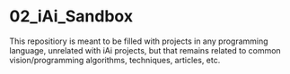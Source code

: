 # 02_iAi_Sandbox


This repositiory is meant to be filled with projects in any programming language, unrelated with iAi projects, but that remains related to common vision/programming algorithms, techniques, articles, etc.
